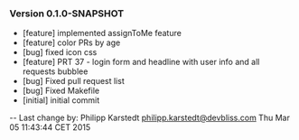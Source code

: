 
### Version 0.1.0-SNAPSHOT
 - [feature] implemented assignToMe feature
 - [feature] color PRs by age
 - [bug] fixed icon css
 - [feature] PRT 37 - login form and headline with user info and all requests bubblee
 - [bug] Fixed pull request list
 - [bug] Fixed Makefile
 - [initial] initial commit

-- Last change by: Philipp Karstedt <philipp.karstedt@devbliss.com> Thu Mar 05 11:43:44 CET 2015